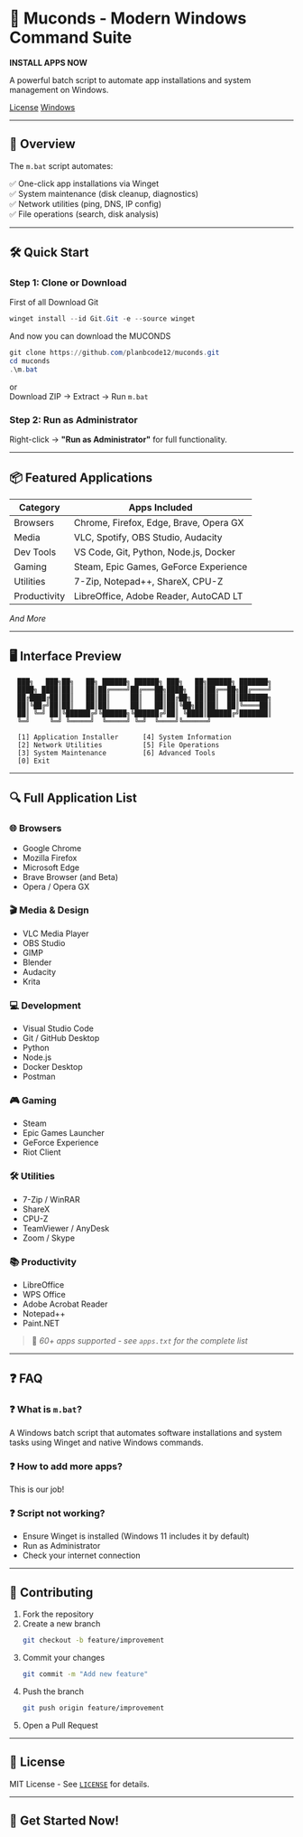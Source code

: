 # 🚀 Muconds - Modern Windows Command Suite

**INSTALL APPS NOW**

A powerful batch script to automate app installations and system management on Windows.

[License](https://github.com/planbcode12/muconds/blob/main/LICENSE)
[Windows](https://www.microsoft.com/)

----

## 📖 Overview

The `m.bat` script automates:

✅ One-click app installations via Winget  
✅ System maintenance (disk cleanup, diagnostics)  
✅ Network utilities (ping, DNS, IP config)  
✅ File operations (search, disk analysis)

---

## 🛠️ Quick Start

### Step 1: Clone or Download
First of all Download Git
```powershell
winget install --id Git.Git -e --source winget
```
And now you can download the MUCONDS
```powershell
git clone https://github.com/planbcode12/muconds.git
cd muconds
.\m.bat
```

or  
Download ZIP → Extract → Run `m.bat`

### Step 2: Run as Administrator

Right-click → **"Run as Administrator"** for full functionality.

---

## 📦 Featured Applications

| Category      | Apps Included                                       |
|---------------|------------------------------------------------------|
| Browsers      | Chrome, Firefox, Edge, Brave, Opera GX              |
| Media         | VLC, Spotify, OBS Studio, Audacity                  |
| Dev Tools     | VS Code, Git, Python, Node.js, Docker               |
| Gaming        | Steam, Epic Games, GeForce Experience               |
| Utilities     | 7-Zip, Notepad++, ShareX, CPU-Z                     |
| Productivity  | LibreOffice, Adobe Reader, AutoCAD LT               |

*And More*

---

## 🖥️ Interface Preview

```
  ███╗   ███╗██╗   ██╗ ██████╗ ██████╗ ███╗   ██╗██████╗ ███████╗
  ████╗ ████║██║   ██║██╔════╝██╔═══██╗████╗  ██║██╔══██╗██╔════╝
  ██╔████╔██║██║   ██║██║     ██║   ██║██╔██╗ ██║██║  ██║███████╗
  ██║╚██╔╝██║██║   ██║██║     ██║   ██║██║╚██╗██║██║  ██║╚════██║
  ██║ ╚═╝ ██║╚██████╔╝╚██████╗╚██████╔╝██║ ╚████║██████╔╝███████║
  ╚═╝     ╚═╝ ╚═════╝  ╚═════╝ ╚═╝  ╚════╝╚══════╝

  [1] Application Installer      [4] System Information
  [2] Network Utilities          [5] File Operations
  [3] System Maintenance         [6] Advanced Tools
  [0] Exit
```

---

## 🔍 Full Application List

### 🌐 Browsers
- Google Chrome  
- Mozilla Firefox  
- Microsoft Edge  
- Brave Browser (and Beta)  
- Opera / Opera GX  

### 🎬 Media & Design
- VLC Media Player  
- OBS Studio  
- GIMP  
- Blender  
- Audacity  
- Krita  

### 💻 Development
- Visual Studio Code  
- Git / GitHub Desktop  
- Python  
- Node.js  
- Docker Desktop  
- Postman  

### 🎮 Gaming
- Steam  
- Epic Games Launcher  
- GeForce Experience  
- Riot Client  

### 🛠️ Utilities
- 7-Zip / WinRAR  
- ShareX  
- CPU-Z  
- TeamViewer / AnyDesk  
- Zoom / Skype  

### 📚 Productivity
- LibreOffice  
- WPS Office  
- Adobe Acrobat Reader  
- Notepad++  
- Paint.NET  

> 📁 *60+ apps supported - see `apps.txt` for the complete list*

---

## ❓ FAQ

### ❓ What is `m.bat`?
A Windows batch script that automates software installations and system tasks using Winget and native Windows commands.

### ❓ How to add more apps?
This is our job!

### ❓ Script not working?
- Ensure Winget is installed (Windows 11 includes it by default)
- Run as Administrator
- Check your internet connection

---

## 🤝 Contributing

1. Fork the repository  
2. Create a new branch  
   ```bash
   git checkout -b feature/improvement
   ```
3. Commit your changes  
   ```bash
   git commit -m "Add new feature"
   ```
4. Push the branch  
   ```bash
   git push origin feature/improvement
   ```
5. Open a Pull Request

---

## 📜 License

MIT License - See [`LICENSE`](LICENSE) for details.

---

## 🎉 Get Started Now!
